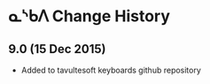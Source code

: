 ᓇᔅᑲᐱ Change History
============================

9.0 (15 Dec 2015)
-----------------

* Added to tavultesoft keyboards github repository
